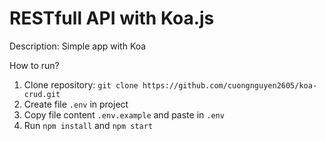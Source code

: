 # RESTfull API with Koa.js

Description: Simple app with Koa

How to run?

1. Clone repository: `git clone https://github.com/cuongnguyen2605/koa-crud.git`
2. Create file `.env` in project
3. Copy file content `.env.example` and paste in `.env`
4. Run `npm install` and `npm start`
